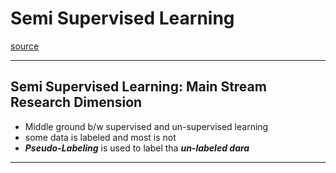 # Semi Supervised Learning
[source](https://www.youtube.com/watch?v=b-yhKUINb7o&list=PLZbbT5o_s2xq7LwI2y8_QtvuXZedL6tQU&index=16&ab_channel=deeplizard)

--- ---

## Semi Supervised Learning: Main Stream Research Dimension

- Middle ground b/w supervised and un-supervised learning
- some data is labeled and most is not
- **_Pseudo-Labeling_** is used to label tha **_un-labeled dara_**

--- ---